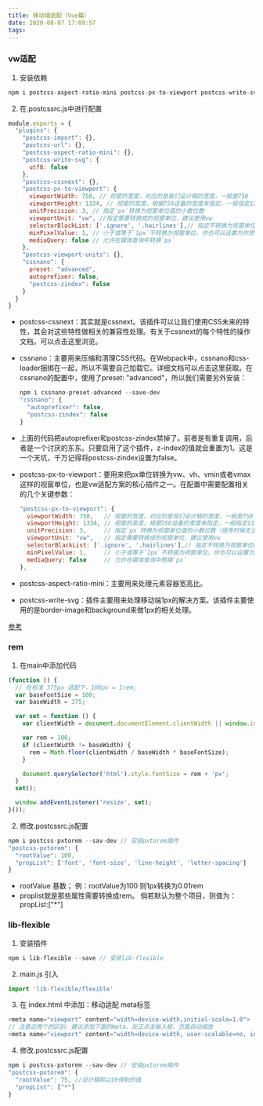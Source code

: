 ```yaml
---
title: 移动端适配（Vue篇）
date: 2020-08-07 17:09:57
tags:
---
```


### vw适配
1. 安装依赖
  ``` js
  npm i postcss-aspect-ratio-mini postcss-px-to-viewport postcss-write-svg postcss-cssnext postcss-viewport-units cssnano --save
  ```
<!-- more -->
2. 在.postcssrc.js中进行配置
  ``` js
  module.exports = {
    "plugins": {
      "postcss-import": {},
      "postcss-url": {},
      "postcss-aspect-ratio-mini": {},
      "postcss-write-svg": {
        utf8: false
      },
      "postcss-cssnext": {},
      "postcss-px-to-viewport": {
        viewportWidth: 750, // 视窗的宽度，对应的是我们设计稿的宽度，一般是750
        viewportHeight: 1334, // 视窗的高度，根据750设备的宽度来指定，一般指定1334，也可以不配置
        unitPrecision: 3, // 指定`px`转换为视窗单位值的小数位数
        viewportUnit: "vw", //指定需要转换成的视窗单位，建议使用vw
        selectorBlackList: ['.ignore', '.hairlines'],// 指定不转换为视窗单位的类，可以自定义，可以无限添加,建议定义一至两个通用的类名
        minPixelValue: 1, // 小于或等于`1px`不转换为视窗单位，你也可以设置为你想要的值
        mediaQuery: false // 允许在媒体查询中转换`px`
      },
      "postcss-viewport-units": {},
      "cssnano": {
        preset: "advanced",
        autoprefixer: false,
        "postcss-zindex": false
      }
    }
  }
  ```

* postcss-cssnext：其实就是cssnext。该插件可以让我们使用CSS未来的特性，其会对这些特性做相关的兼容性处理。有关于cssnext的每个特性的操作文档，可以点击这里浏览。

* cssnano：主要用来压缩和清理CSS代码。在Webpack中，cssnano和css-loader捆绑在一起，所以不需要自己加载它。详细文档可以点击这里获取。在cssnano的配置中，使用了preset: "advanced"，所以我们需要另外安装：

  ``` js
  npm i cssnano-preset-advanced --save-dev
  "cssnano": {
    "autoprefixer": false,
    "postcss-zindex": false
  }
  ```
* 上面的代码把autoprefixer和postcss-zindex禁掉了。前者是有重复调用，后者是一个讨厌的东东。只要启用了这个插件，z-index的值就会重置为1。这是一个天坑，千万记得将postcss-zindex设置为false。

* postcss-px-to-viewport：要用来把px单位转换为vw、vh、vmin或者vmax这样的视窗单位，也是vw适配方案的核心插件之一。在配置中需要配置相关的几个关键参数：

  ``` js
  "postcss-px-to-viewport": {
    viewportWidth: 750,   // 视窗的宽度，对应的是我们设计稿的宽度，一般是750 （如果我们设置的宽度是300px，那么编译之后的宽度为(300/750*100)=40vw,如果频宽实际为375px，那么该元素的宽度为（375*0.4）= 150px）
    viewportHeight: 1334, // 视窗的高度，根据750设备的宽度来指定，一般指定1334，也可以不配置
    unitPrecision: 3,     // 指定`px`转换为视窗单位值的小数位数（很多时候无法整除）
    viewportUnit: "vw",   // 指定需要转换成的视窗单位，建议使用vw
    selectorBlackList: ['.ignore', '.hairlines'],// 指定不转换为视窗单位的类，可以自定义，可以无限添加,建议定义一至两个通用的类名
    minPixelValue: 1,     // 小于或等于`1px`不转换为视窗单位，你也可以设置为你想要的值
    mediaQuery: false     // 允许在媒体查询中转换`px`
  },
  ```
* postcss-aspect-ratio-mini：主要用来处理元素容器宽高比。

* postcss-write-svg：插件主要用来处理移动端1px的解决方案。该插件主要使用的是border-image和background来做1px的相关处理。

[参考](https://www.jianshu.com/p/686b61c4a43d)

### rem
1. 在main中添加代码
  ``` js
  (function () {
    // 在标准 375px 适配下，100px = 1rem;
    var baseFontSize = 100;  
    var baseWidth = 375;

    var set = function () {
      var clientWidth = document.documentElement.clientWidth || window.innerWidth;

      var rem = 100;
      if (clientWidth != baseWidth) {
        rem = Math.floor(clientWidth / baseWidth * baseFontSize);
      }

      document.querySelector('html').style.fontSize = rem + 'px';
    }
    set();

    window.addEventListener('resize', set);
  }());
  ```
2. 修改.postcssrc.js配置
  ``` js
  npm i postcss-pxtorem --sav-dev // 安装pxtorem插件
  "postcss-pxtorem": {
    "rootValue": 100,
    "propList": ['font', 'font-size', 'line-height', 'letter-spacing']
  }
  ```
  * rootValue 基数； 例：rootValue为100 则1px转换为0.01rem
  * proplist就是那些属性需要转换成rem。 倘若默认为整个项目，则值为：propList:["*"]


### lib-flexible

1. 安装插件
  ``` js
  npm i lib-flexible --save // 安装lib-flexible
  ```

2. main.js 引入
  ``` js
  import 'lib-flexible/flexible'
  ```

3. 在 index.html 中添加：移动适配 meta标签
  ``` js
  <meta name="viewport" content="width=device-width,initial-scale=1.0">
  // 注意这两个的区别，建议添加下面的meta，反正点击输入框，页面自动缩放
  <meta name="viewport" content="width=device-width, user-scalable=no, initial-scale=1.0, maximum-scale=1.0, minimum-scale=1.0">
  ```
  4. 修改.postcssrc.js配置
  ``` js
  npm i postcss-pxtorem --sav-dev // 安装pxtorem插件
  "postcss-pxtorem": {
    "rootValue": 75, //设计稿除以10得到的值
    "propList": ["*"]
  }
  ```
